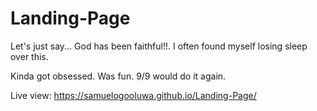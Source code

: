 # Landing-Page

Let's just say... God has been faithful!!.
I often found myself losing sleep over this. 

Kinda got obsessed.
Was fun. 9/9 would do it again.

Live view: https://samuelogooluwa.github.io/Landing-Page/
